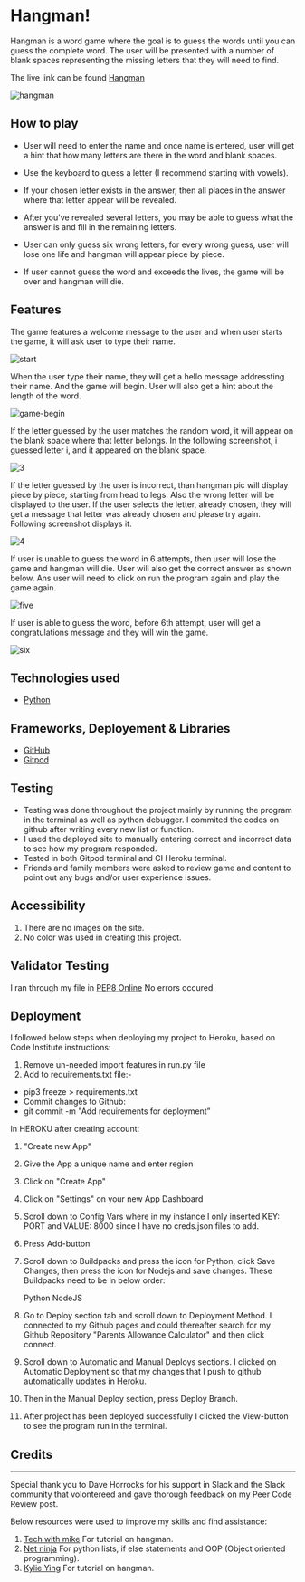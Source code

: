 # Hangman!
Hangman is a word game where the goal is to guess the words until you can guess the complete word. The user will be presented with a number of blank spaces representing the missing letters that they will need to find.

The live link can be found [Hangman](https://hang-man22.herokuapp.com/)

![hangman](https://user-images.githubusercontent.com/93731898/155214445-28ca9e32-c1b7-46d1-a33c-6678e9b6cf4e.PNG)


## How to play
* User will need to enter the name and once name is entered, user will get a hint that how many letters are there in the word and blank spaces.

* Use the keyboard to guess a letter (I recommend starting with vowels).

* If your chosen letter exists in the answer, then all places in the answer where that letter appear will be revealed.

* After you've revealed several letters, you may be able to guess what the answer is and fill in the remaining letters.

* User can only guess six wrong letters, for every wrong guess, user will lose one life and hangman will appear piece by piece.

* If user cannot guess the word and exceeds the lives, the game will be over and hangman will die.

## Features
The game features a welcome message to the user and when user starts the game, it will ask user to type their name.

![start](https://user-images.githubusercontent.com/93731898/155603743-9e3539ec-d004-4b39-9eba-26b276d467b4.PNG)

When the user type their name, they will get a hello message addressting their name. And the game will begin. User will also get a hint about the length of the word.

![game-begin](https://user-images.githubusercontent.com/93731898/155603982-4c37bfd8-9192-4e1e-8283-b78ec60db81f.PNG)

If the letter guessed by the user matches the random word, it will appear on the blank space where that letter belongs. In the following screenshot, i guessed letter i, and it appeared on the blank space.

![3](https://user-images.githubusercontent.com/93731898/155757179-c9e9cb4c-4978-4c0d-887b-2b6573db481e.PNG)


If the letter guessed by the user is incorrect, than hangman pic will display piece by piece, starting from head to legs. Also the wrong letter will be displayed to the user. If the user selects the letter, already chosen, they will get a message that letter was already chosen and please try again. Following screenshot displays it.

![4](https://user-images.githubusercontent.com/93731898/155757790-61b0f661-bf25-487c-9d16-af31c5ee6b5b.PNG)

If user is unable to guess the word in 6 attempts, then user will lose the game and hangman will die. User will also get the correct answer as shown below. Ans user will need to click on run the program again and play the game again.

![five](https://user-images.githubusercontent.com/93731898/155758231-241dcc5a-a3ff-4917-87b0-183307a692ad.PNG)

If user is able to guess the word, before 6th attempt, user will get a congratulations message and they will win the game.

![six](https://user-images.githubusercontent.com/93731898/155758591-4b8419ab-af5c-4c8d-a009-636e3f16590f.PNG)


## Technologies used
* [Python](https://www.python.org/)

## Frameworks, Deployement & Libraries
* [GitHub](https://github.com/)
* [Gitpod](https://www.gitpod.io/)

## Testing

* Testing was done throughout the project mainly by running the program in the terminal as well as python debugger. I commited the codes on github after writing every new list or function.
* I used the deployed site to manually entering correct and incorrect data to see how my program responded.
* Tested in both Gitpod terminal and CI Heroku terminal.
* Friends and family members were asked to review game and content to point out any bugs and/or user experience issues.

## Accessibility
1. There are no images on the site.
2. No color was used in creating this project.

## Validator Testing
I ran through my file in [PEP8 Online](http://pep8online.com/) No errors occured.

## Deployment
I followed below steps when deploying my project to Heroku, based on Code Institute instructions:

1. Remove un-needed import features in run.py file
2. Add to requirements.txt file:-
* pip3 freeze > requirements.txt
* Commit changes to Github:
* git commit -m "Add requirements for deployment”

In HEROKU after creating account:

1. "Create new App"
2. Give the App a unique name and enter region
3. Click on "Create App"
4. Click on "Settings" on your new App Dashboard
5. Scroll down to Config Vars where in my instance I only inserted KEY: PORT and VALUE: 8000 since I have no creds.json files to add.
6. Press Add-button
7. Scroll down to Buildpacks and press the icon for Python, click Save Changes, then press the icon for Nodejs and save changes. These Buildpacks need to be in below order:

    Python
    NodeJS
8. Go to Deploy section tab and scroll down to Deployment Method. I connected to my Github pages and could thereafter search for my Github Repository "Parents Allowance Calculator" and then click connect.
9. Scroll down to Automatic and Manual Deploys sections. I clicked on Automatic Deployment so that my changes that I push to github automatically updates in Heroku.
10. Then in the Manual Deploy section, press Deploy Branch.
11. After project has been deployed successfully I clicked the View-button to see the program run in the terminal.

## Credits
_____________________________________
Special thank you to Dave Horrocks for his support in Slack and the Slack community that volontereed and gave thorough feedback on my Peer Code Review post.

Below resources were used to improve my skills and find assistance:

1. [Tech with mike](https://www.youtube.com/channel/UCnvj-t_xNcB0ap82KoEm8mQ) For tutorial on hangman.
2. [Net ninja](https://www.youtube.com/channel/UCW5YeuERMmlnqo4oq8vwUpg) For python lists, if else statements and OOP (Object oriented programming).
3. [Kylie Ying](https://www.youtube.com/channel/UCKMjvg6fB6WS5WrPtbV4F5g) For tutorial on hangman.

